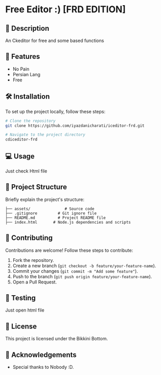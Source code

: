# Free Editor :) [FRD EDITION]

## 📖 Description

An Ckeditor for free and some based functions

## 🚀 Features

- No Pain
- Persian Lang
- Free

## 🛠️ Installation

To set up the project locally, follow these steps:

```bash
# Clone the repository
git clone https://github.com/iyazdanicharati/iceditor-frd.git

# Navigate to the project directory
cdiceditor-frd
```

## 💻 Usage

Just check Html file

## 📂 Project Structure

Briefly explain the project's structure:

```
├── assets/               # Source code
├── .gitignore         # Git ignore file
├── README.md          # Project README file
├── index.html       # Node.js dependencies and scripts
```

## 🤝 Contributing

Contributions are welcome! Follow these steps to contribute:

1. Fork the repository.
2. Create a new branch (`git checkout -b feature/your-feature-name`).
3. Commit your changes (`git commit -m "Add some feature"`).
4. Push to the branch (`git push origin feature/your-feature-name`).
5. Open a Pull Request.

## 🧪 Testing

Just open html file

## 📜 License

This project is licensed under the Bikkini Bottom.

## 🌟 Acknowledgements

- Special thanks to Nobody :D.
